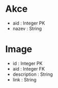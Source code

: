 # Akce

- aid : Integer PK
- nazev : String

# Image

- id : Integer PK
- aid : Integer FK
- description : String
- link : String
